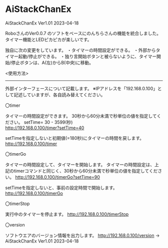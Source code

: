 # AiStackChanEx
AiStackChanEx Ver1.01 2023-04-18

RoboさんのVer0.0.7 のソフトをベースにのんちらさんの機能を統合しました。
タイマー機能とLEDピカピカが楽しいです。

独自に次の変更をしています。
・タイマーの時間設定ができる。
・外部からタイマー起動/停止ができる。
・独り言開始ボタンと被らないように、タイマー開始/停止ボタンは、A(左)からB(中央)に移動。


<使用方法>

------------------------------------------------------------------------
外部インターフェースについて記載します。
※IPアドレスを「192.168.0.100」として記述していますが、各自読み替えてください。

〇timer

タイマーの時間設定ができます。 30秒から60分未満で秒単位の値を指定してください。
setTime= 30 - 3599(秒)   
http://192.168.0.100/timer?setTime=40

setTimeを指定しないと初期値(=180秒)にタイマーの時間を戻します。
http://192.168.0.100/timer


〇timerGo

タイマーの時間設定して、タイマーを開始します。
タイマーの時間設定は、上記のtimerコマンドと同じく、30秒から60分未満で秒単位の値を指定してください。
http://192.168.0.100/timerGo?setTime=90

setTimeを指定しないと、事前の設定時間で開始します。
http://192.168.0.100/timerGo


〇timerStop

実行中のタイマーを停止ます。
http://192.168.0.100/timerStop


〇version

ソフトウエアのバージョン情報を出力します。
http://192.168.0.100/version
  -> AiStackChanEx Ver1.01 2023-04-18

